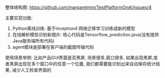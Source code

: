 
整体结构图:
https://github.com/margaretmm/TestPlatformOnAI/issues/4


主要实现功能:
1. Python离线训练: 基于inception4 网络迁移学习训练成新的模型
2. 在线解析模型识别新图片: 核心代码是Tensorflow_prediction.java(没有提供Java服务端所有代码)
3. agent模块是部署在客户端的截图传输代码


使用场景举例:
  比如产品GUI界面是否黑屏, 场景很多,窗口很多, 如果出现黑屏,或者黑屏出现在多个窗口中的任意一个位置, 我们都需要能识别出来自动保存统计结果, 减少人工检查界面的
  
  



